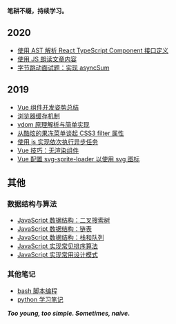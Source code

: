 **笔耕不缀，持续学习。**

## 2020

- [使用 AST 解析 React TypeScript Component 接口定义](https://github.com/zhxuc/coding-note/issues/41)
- [使用 JS 朗读文章内容 ](https://github.com/zhxuc/coding-note/issues/40)
- [字节跳动面试题：实现 asyncSum](https://github.com/zhxuc/coding-note/issues/39)

## 2019

- [Vue 组件开发姿势总结](https://github.com/zhxuc/coding-note/issues/37)
- [浏览器缓存机制](https://github.com/zhxuc/coding-note/issues/31)
- [vdom 原理解析与简单实现](https://github.com/zhxuc/coding-note/issues/23)
- [从酷炫的果冻菜单谈起 CSS3 filter 属性](https://github.com/zhxuc/coding-note/issues/18)
- [使用 js 实现依次执行异步任务](https://github.com/zhxuc/coding-note/issues/14)
- [Vue 技巧：无渲染组件](https://github.com/zhxuc/coding-note/issues/22)
- [Vue 配置 svg-sprite-loader 以使用 svg 图标](https://github.com/zhxuc/coding-note/issues/2)

## 其他

### 数据结构与算法

- [JavaScript 数据结构：二叉搜索树](https://github.com/zhxuc/coding-note/issues/34)
- [JavaScript 数据结构：链表](https://github.com/zhxuc/coding-note/issues/33)
- [JavaScript 数据结构：栈和队列](https://github.com/zhxuc/coding-note/issues/32)
- [JavaScript 实现常见排序算法](https://github.com/zhxuc/coding-note/issues/30)
- [JavaScript 实现常用设计模式](https://github.com/zhxuc/coding-note/issues/36)

### 其他笔记

- [bash 脚本编程](./bash-script-programming/README.md)
- [python 学习笔记](./python-learning-note/README.md)

**_Too young, too simple. Sometimes, naive._**
